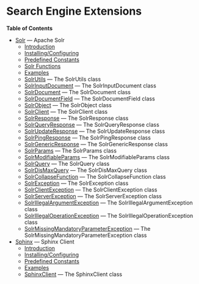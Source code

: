 Search Engine Extensions
========================

**Table of Contents**

-   [Solr](/book/solr.html) — Apache Solr
    -   [Introduction](/intro/solr.html)
    -   [Installing/Configuring](/solr/setup.html)
    -   [Predefined Constants](/solr/constants.html)
    -   [Solr Functions](/ref/solr.html)
    -   [Examples](/solr/examples.html)
    -   [SolrUtils](/class/solrutils.html) — The SolrUtils class
    -   [SolrInputDocument](/class/solrinputdocument.html) — The
        SolrInputDocument class
    -   [SolrDocument](/class/solrdocument.html) — The SolrDocument
        class
    -   [SolrDocumentField](/class/solrdocumentfield.html) — The
        SolrDocumentField class
    -   [SolrObject](/class/solrobject.html) — The SolrObject class
    -   [SolrClient](/class/solrclient.html) — The SolrClient class
    -   [SolrResponse](/class/solrresponse.html) — The SolrResponse
        class
    -   [SolrQueryResponse](/class/solrqueryresponse.html) — The
        SolrQueryResponse class
    -   [SolrUpdateResponse](/class/solrupdateresponse.html) — The
        SolrUpdateResponse class
    -   [SolrPingResponse](/class/solrpingresponse.html) — The
        SolrPingResponse class
    -   [SolrGenericResponse](/class/solrgenericresponse.html) — The
        SolrGenericResponse class
    -   [SolrParams](/class/solrparams.html) — The SolrParams class
    -   [SolrModifiableParams](/class/solrmodifiableparams.html) — The
        SolrModifiableParams class
    -   [SolrQuery](/class/solrquery.html) — The SolrQuery class
    -   [SolrDisMaxQuery](/class/solrdismaxquery.html) — The
        SolrDisMaxQuery class
    -   [SolrCollapseFunction](/class/solrcollapsefunction.html) — The
        SolrCollapseFunction class
    -   [SolrException](/class/solrexception.html) — The SolrException
        class
    -   [SolrClientException](/class/solrclientexception.html) — The
        SolrClientException class
    -   [SolrServerException](/class/solrserverexception.html) — The
        SolrServerException class
    -   [SolrIllegalArgumentException](/class/solrillegalargumentexception.html)
        — The SolrIllegalArgumentException class
    -   [SolrIllegalOperationException](/class/solrillegaloperationexception.html)
        — The SolrIllegalOperationException class
    -   [SolrMissingMandatoryParameterException](/class/solrmissingmandatoryparameterexception.html)
        — The SolrMissingMandatoryParameterException class
-   [Sphinx](/book/sphinx.html) — Sphinx Client
    -   [Introduction](/intro/sphinx.html)
    -   [Installing/Configuring](/sphinx/setup.html)
    -   [Predefined Constants](/sphinx/constants.html)
    -   [Examples](/sphinx/examples.html)
    -   [SphinxClient](/class/sphinxclient.html) — The SphinxClient
        class
